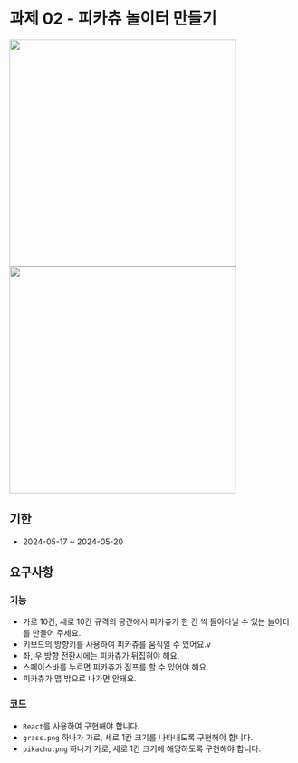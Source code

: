 # 과제 02 - 피카츄 놀이터 만들기

<div>
<img src="https://teamsparta.notion.site/image/https%3A%2F%2Fprod-files-secure.s3.us-west-2.amazonaws.com%2F83c75a39-3aba-4ba4-a792-7aefe4b07895%2F4f3fb6d4-193f-4f32-b685-3a56a29a8c98%2FUntitled.png?table=block&id=a6d7e843-807f-4761-ad3e-8d6536ef0502&spaceId=83c75a39-3aba-4ba4-a792-7aefe4b07895&width=860&userId=&cache=v2" width="400" height="400"/>
<img src="https://github.com/butterbeetle/challenge-class/assets/50831567/44c25cd6-ba89-499e-b2be-9bc611db85ba" width="400" height="400"/>
</div>

## 기한
- 2024-05-17 ~ 2024-05-20

## 요구사항
### 기능
- 가로 10칸, 세로 10칸 규격의 공간에서 피카츄가 한 칸 씩 돌아다닐 수 있는 놀이터를 만들어 주세요.
- 키보드의 방향키를 사용하여 피카츄를 움직일 수 있어요.v
- 좌, 우 방향 전환시에는 피카츄가 뒤집혀야 해요.
- 스페이스바를 누르면 피카츄가 점프를 할 수 있어야 해요.
- 피카츄가 맵 밖으로 나가면 안돼요.

### 코드
- `React`를 사용하여 구현해야 합니다.
- `grass.png` 하나가 가로, 세로 1칸 크기를 나타내도록 구현해야 합니다.
- `pikachu.png` 하나가 가로, 세로 1칸 크기에 해당하도록 구현해야 합니다.
